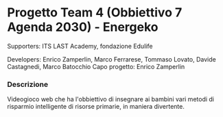 # Progetto Team 4 (Obbiettivo 7 Agenda 2030) - Energeko
Supporters: ITS LAST Academy, fondazione Edulife

Developers: Enrico Zamperlin, Marco Ferrarese, Tommaso Lovato, Davide Castagnedi, Marco Batocchio
Capo progetto: Enrico Zamperlin

### Descrizione
Videogioco web che ha l'obbiettivo di insegnare ai bambini vari metodi di risparmio intelligente di risorse primarie, in maniera divertente.

